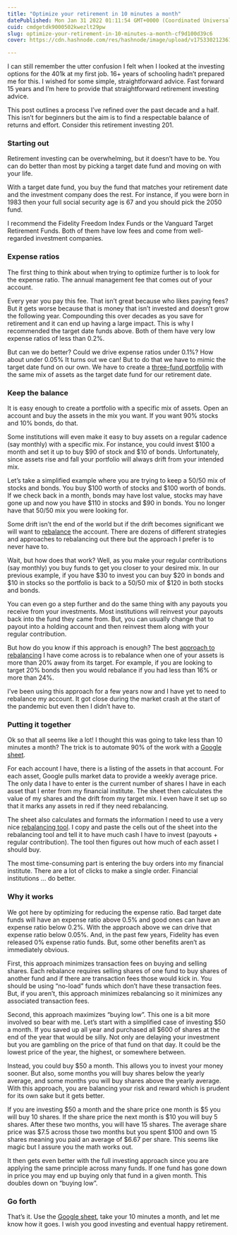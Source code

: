 ```yaml
---
title: "Optimize your retirement in 10 minutes a month"
datePublished: Mon Jan 31 2022 01:11:54 GMT+0000 (Coordinated Universal Time)
cuid: cmdgetdk9000502kwezlt29pw
slug: optimize-your-retirement-in-10-minutes-a-month-cf9d100d39c6
cover: https://cdn.hashnode.com/res/hashnode/image/upload/v1753302123619/3308e660-9bc7-4573-9e82-050d1788c02a.jpeg

---
```


I can still remember the utter confusion I felt when I looked at the investing options for the 401k at my first job. 16+ years of schooling hadn’t prepared me for this. I wished for some simple, straightforward advice. Fast forward 15 years and I’m here to provide that straightforward retirement investing advice.

This post outlines a process I’ve refined over the past decade and a half. This isn’t for beginners but the aim is to find a respectable balance of returns and effort. Consider this retirement investing 201.

### Starting out

Retirement investing can be overwhelming, but it doesn’t have to be. You can do better than most by picking a target date fund and moving on with your life.

With a target date fund, you buy the fund that matches your retirement date and the investment company does the rest. For instance, if you were born in 1983 then your full social security age is 67 and you should pick the 2050 fund.

I recommend the Fidelity Freedom Index Funds or the Vanguard Target Retirement Funds. Both of them have low fees and come from well-regarded investment companies.

### Expense ratios

The first thing to think about when trying to optimize further is to look for the expense ratio. The annual management fee that comes out of your account.

Every year you pay this fee. That isn’t great because who likes paying fees? But it gets worse because that is money that isn’t invested and doesn’t grow the following year. Compounding this over decades as you save for retirement and it can end up having a large impact. This is why I recommended the target date funds above. Both of them have very low expense ratios of less than 0.2%.

But can we do better? Could we drive expense ratios under 0.1%? How about under 0.05% It turns out we can! But to do that we have to mimic the target date fund on our own. We have to create a [three-fund portfolio](https://www.bogleheads.org/wiki/Three-fund_portfolio) with the same mix of assets as the target date fund for our retirement date.

### Keep the balance

It is easy enough to create a portfolio with a specific mix of assets. Open an account and buy the assets in the mix you want. If you want 90% stocks and 10% bonds, do that.

Some institutions will even make it easy to buy assets on a regular cadence (say monthly) with a specific mix. For instance, you could invest $100 a month and set it up to buy $90 of stock and $10 of bonds. Unfortunately, since assets rise and fall your portfolio will always drift from your intended mix.

Let’s take a simplified example where you are trying to keep a 50/50 mix of stocks and bonds. You buy $100 worth of stocks and $100 worth of bonds. If we check back in a month, bonds may have lost value, stocks may have gone up and now you have $110 in stocks and $90 in bonds. You no longer have that 50/50 mix you were looking for.

Some drift isn’t the end of the world but if the drift becomes significant we will want to [rebalance](https://www.bogleheads.org/wiki/Rebalancing) the account. There are dozens of different strategies and approaches to rebalancing out there but the approach I prefer is to never have to.

Wait, but how does that work? Well, as you make your regular contributions (say monthly) you buy funds to get you closer to your desired mix. In our previous example, if you have $30 to invest you can buy $20 in bonds and $10 in stocks so the portfolio is back to a 50/50 mix of $120 in both stocks and bonds.

You can even go a step further and do the same thing with any payouts you receive from your investments. Most institutions will reinvest your payouts back into the fund they came from. But, you can usually change that to payout into a holding account and then reinvest them along with your regular contribution.

But how do you know if this approach is enough? The best [approach to rebalancing](https://seekingalpha.com/article/58561-in-favor-of-opportunistic-rebalancing) I have come across is to rebalance when one of your assets is more than 20% away from its target. For example, if you are looking to target 20% bonds then you would rebalance if you had less than 16% or more than 24%.

I’ve been using this approach for a few years now and I have yet to need to rebalance my account. It got close during the market crash at the start of the pandemic but even then I didn’t have to.

### Putting it together

Ok so that all seems like a lot! I thought this was going to take less than 10 minutes a month? The trick is to automate 90% of the work with a [Google sheet](https://docs.google.com/spreadsheets/d/1iA6sAy90O3-HpKuGJXfDUCQrEoSrCblpD9xnWT9WSAk/edit#gid=0).

For each account I have, there is a listing of the assets in that account. For each asset, Google pulls market data to provide a weekly average price. The only data I have to enter is the current number of shares I have in each asset that I enter from my financial institute. The sheet then calculates the value of my shares and the drift from my target mix. I even have it set up so that it marks any assets in red if they need rebalancing.

The sheet also calculates and formats the information I need to use a very nice [rebalancing tool](http://optimalrebalancing.tk/). I copy and paste the cells out of the sheet into the rebalancing tool and tell it to have much cash I have to invest (payouts + regular contribution). The tool then figures out how much of each asset I should buy.

The most time-consuming part is entering the buy orders into my financial institute. There are a lot of clicks to make a single order. Financial institutions … do better.

### Why it works

We got here by optimizing for reducing the expense ratio. Bad target date funds will have an expense ratio above 0.5% and good ones can have an expense ratio below 0.2%. With the approach above we can drive that expense ratio below 0.05%. And, in the past few years, Fidelity has even released 0% expense ratio funds. But, some other benefits aren’t as immediately obvious.

First, this approach minimizes transaction fees on buying and selling shares. Each rebalance requires selling shares of one fund to buy shares of another fund and if there are transaction fees those would kick in. You should be using “no-load” funds which don’t have these transaction fees. But, if you aren’t, this approach minimizes rebalancing so it minimizes any associated transaction fees.

Second, this approach maximizes “buying low”. This one is a bit more involved so bear with me. Let’s start with a simplified case of investing $50 a month. If you saved up all year and purchased all $600 of shares at the end of the year that would be silly. Not only are delaying your investment but you are gambling on the price of that fund on that day. It could be the lowest price of the year, the highest, or somewhere between.

Instead, you could buy $50 a month. This allows you to invest your money sooner. But also, some months you will buy shares below the yearly average, and some months you will buy shares above the yearly average. With this approach, you are balancing your risk and reward which is prudent for its own sake but it gets better.

If you are investing $50 a month and the share price one month is $5 you will buy 10 shares. If the share price the next month is $10 you will buy 5 shares. After these two months, you will have 15 shares. The average share price was $7.5 across those two months but you spent $100 and own 15 shares meaning you paid an average of $6.67 per share. This seems like magic but I assure you the math works out.

It then gets even better with the full investing approach since you are applying the same principle across many funds. If one fund has gone down in price you may end up buying only that fund in a given month. This doubles down on “buying low”.

### Go forth

That’s it. Use the [Google sheet](https://docs.google.com/spreadsheets/d/1iA6sAy90O3-HpKuGJXfDUCQrEoSrCblpD9xnWT9WSAk/edit#gid=0), take your 10 minutes a month, and let me know how it goes. I wish you good investing and eventual happy retirement.